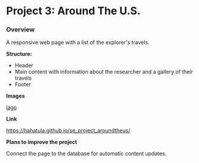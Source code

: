 # Project 3: Around The U.S.

### Overview  

A responsive web page with a list of the explorer's travels.
  
**Structure:**
  
* Header
* Main content with information about the researcher and a gallery of their travels
* Footer

**Images**  

[lago](https://github.com/hahatula/se_project_aroundtheus/assets/77620928/def9a165-cc62-438a-a95e-1a7c40344fc6)


**Link**

https://hahatula.github.io/se_project_aroundtheus/

**Plans to improve the project**  
  
Connect the page to the database for automatic content updates.

